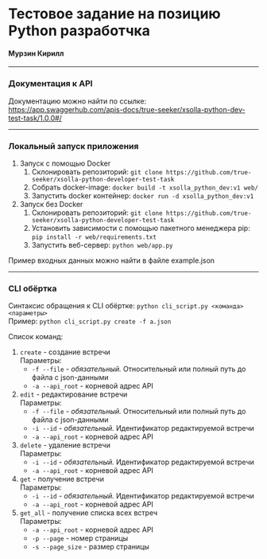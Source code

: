 # Тестовое задание на позицию Python разработчка

#### Мурзин Кирилл

___

### Документация к API

Документацию можно найти по ссылке: https://app.swaggerhub.com/apis-docs/true-seeker/xsolla-python-dev-test-task/1.0.0#/
___

### Локальный запуск приложения

1. Запуск с помощью Docker
    1. Склонировать репозиторий: ```git clone https://github.com/true-seeker/xsolla-python-developer-test-task```
    2. Собрать docker-image: ```docker build -t xsolla_python_dev:v1 web/```
    3. Запустить docker контейнер: ```docker run -d xsolla_python_dev:v1```
2. Запуск без Docker
    1. Склонировать репозиторий: ```git clone https://github.com/true-seeker/xsolla-python-developer-test-task```
    2. Установить зависимости с помощью пакетного менеджера pip: ```pip install -r web/requirements.txt```
    3. Запустить веб-сервер: ```python web/app.py```

Пример входных данных можно найти в файле example.json
___

### CLI обёртка

Синтаксис обращения к CLI обёртке:
```python cli_script.py <команда> <параметры>```  
Пример: ```python cli_script.py create -f a.json```

Список команд:

1. ```create``` - создание встречи  
   Параметры:
    - ```-f --file``` - _обязательный._ Относительный или полный путь до файла с json-данными
    - ```-a --api_root``` - корневой адрес API
2. ```edit``` - редактирование встречи  
   Параметры:
    - ```-f --file``` - _обязательный._ Относительный или полный путь до файла с json-данными
    - ```-i --id``` - _обязательный._ Идентификатор редактируемой встречи
    - ```-a --api_root``` - корневой адрес API
3. ```delete``` - удаление встречи  
   Параметры:
    - ```-i --id``` - _обязательный._ Идентификатор редактируемой встречи
    - ```-a --api_root``` - корневой адрес API
4. ```get``` - получение встречи  
   Параметры:
    - ```-i --id``` - _обязательный._ Идентификатор редактируемой встречи
    - ```-a --api_root``` - корневой адрес API
5. ```get_all``` - получение списка всех встреч  
   Параметры:
    - ```-a --api_root``` - корневой адрес API
    - ```-p --page``` - номер страницы
    - ```-s --page_size``` - размер страницы